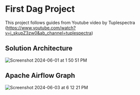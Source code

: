 # First Dag Project

This project follows guides from Youtube video by Tuplespectra (https://www.youtube.com/watch?v=j_skupZ3zw0&ab_channel=tuplespectra)

## Solution Architecture

![Screenshot 2024-06-01 at 1 50 51 PM](https://github.com/jeffersonqiu/first_dag_project/assets/73234423/76990212-f781-42e0-8cfb-746691fb60df)

## Apache Airflow Graph
![Screenshot 2024-06-03 at 6 12 21 PM](https://github.com/jeffersonqiu/first_dag_project/assets/73234423/9b3a9fe7-ea7b-480b-991d-1192de1e4e50)

